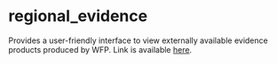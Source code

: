 # regional_evidence
 
Provides a user-friendly interface to view externally available evidence products produced by WFP.
Link is available [here](https://ctedja.github.io/regional_evidence).

